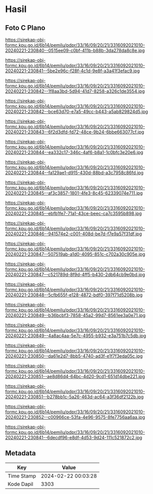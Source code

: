 # Hasil

## Foto C Plano

https://sirekap-obj-formc.kpu.go.id/6b14/pemilu/pdpr/33/16/09/20/21/3316092021010-20240221-230840--0515ee09-c0bf-411b-b88b-3da278da8c8e.jpg

https://sirekap-obj-formc.kpu.go.id/6b14/pemilu/pdpr/33/16/09/20/21/3316092021010-20240221-230841--5be2e96c-f28f-4c1d-9e8f-a3a41f3efac9.jpg

https://sirekap-obj-formc.kpu.go.id/6b14/pemilu/pdpr/33/16/09/20/21/3316092021010-20240221-230842--1f8aa3bd-5d94-41d7-8258-a326c1de3554.jpg

https://sirekap-obj-formc.kpu.go.id/6b14/pemilu/pdpr/33/16/09/20/21/3316092021010-20240221-230842--bce63d70-e7a5-49cc-b443-a5ab829824d5.jpg

https://sirekap-obj-formc.kpu.go.id/6b14/pemilu/pdpr/33/16/09/20/21/3316092021010-20240221-230843--6f2d3dfd-fd72-48ce-9b24-6bbe663077cf.jpg

https://sirekap-obj-formc.kpu.go.id/6b14/pemilu/pdpr/33/16/09/20/21/3316092021010-20240221-230844--ea332c17-346c-4af6-b8a1-1c0bfc3e20e6.jpg

https://sirekap-obj-formc.kpu.go.id/6b14/pemilu/pdpr/33/16/09/20/21/3316092021010-20240221-230844--fa129ae1-d915-430d-88bd-a3c7958c86fd.jpg

https://sirekap-obj-formc.kpu.go.id/6b14/pemilu/pdpr/33/16/09/20/21/3316092021010-20240221-230845--af3c3857-1801-4fe3-8c45-62339074e711.jpg

https://sirekap-obj-formc.kpu.go.id/6b14/pemilu/pdpr/33/16/09/20/21/3316092021010-20240221-230845--ebfb1fe7-71a1-43ce-beec-ca7c3595b898.jpg

https://sirekap-obj-formc.kpu.go.id/6b14/pemilu/pdpr/33/16/09/20/21/3316092021010-20240221-230846--941574e2-c001-408d-be7d-f7e9a57f31df.jpg

https://sirekap-obj-formc.kpu.go.id/6b14/pemilu/pdpr/33/16/09/20/21/3316092021010-20240221-230847--507519ab-a1d0-4095-851c-c702a30c905e.jpg

https://sirekap-obj-formc.kpu.go.id/6b14/pemilu/pdpr/33/16/09/20/21/3316092021010-20240221-230847--c521789d-8f9d-4ff5-b430-2db64cb9e0bd.jpg

https://sirekap-obj-formc.kpu.go.id/6b14/pemilu/pdpr/33/16/09/20/21/3316092021010-20240221-230848--5cfb655f-e128-4872-bdf0-397f71d5208b.jpg

https://sirekap-obj-formc.kpu.go.id/6b14/pemilu/pdpr/33/16/09/20/21/3316092021010-20240221-230849--b36bcbf3-7858-45a2-99d7-8561ee3a0e71.jpg

https://sirekap-obj-formc.kpu.go.id/6b14/pemilu/pdpr/33/16/09/20/21/3316092021010-20240221-230849--4a8ac4aa-5e7c-4955-b932-e3a751b7c5db.jpg

https://sirekap-obj-formc.kpu.go.id/6b14/pemilu/pdpr/33/16/09/20/21/3316092021010-20240221-230850--da61e2d7-8bb5-4740-ad3f-e1f7f3eda05c.jpg

https://sirekap-obj-formc.kpu.go.id/6b14/pemilu/pdpr/33/16/09/20/21/3316092021010-20240221-230851--ae8d86d4-64bc-4d20-9cd1-651d14dbe221.jpg

https://sirekap-obj-formc.kpu.go.id/6b14/pemilu/pdpr/33/16/09/20/21/3316092021010-20240221-230851--b278bb1c-5a26-463d-ac64-a3f36df2122b.jpg

https://sirekap-obj-formc.kpu.go.id/6b14/pemilu/pdpr/33/16/09/20/21/3316092021010-20240221-230852--c00966ce-53fa-4e96-9575-8fe7756aa6aa.jpg

https://sirekap-obj-formc.kpu.go.id/6b14/pemilu/pdpr/33/16/09/20/21/3316092021010-20240221-230841--6decdf96-e8df-4d53-9d24-111c521872c2.jpg


## Metadata

| Key        | Value               |
| ---------- | ------------------- |
| Time Stamp | 2024-02-22 00:03:28 |
| Kode Dapil | 3303                |



